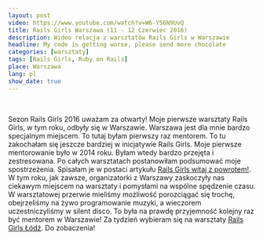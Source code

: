 ```yaml
---
layout: post
video: https://www.youtube.com/watch?v=W6-Y56N9UvQ
title: Rails Girls Warszawa (11 - 12 Czerwiec 2016)
description: Wideo relacja z warsztatów Rails Girls w Warszawie
headline: My code is getting worse, please send more chocolate
categories: [warsztaty]
tags: [Rails Girls, Ruby on Rails]
place: Warszawa
lang: pl
show_date: true
---
```


<br>

Sezon Rails Girls 2016 uważam za otwarty! Moje pierwsze warsztaty Rails Girls, w tym roku, odbyły się w Warszawie. Warszawa jest dla mnie bardzo specjalnym miejscem. To tutaj byłam pierwszy raz mentorem. To tu zakochałam się jeszcze bardziej w inicjatywie Rails Girls. Moje pierwsze mentorowanie było w 2014 roku. Byłam wtedy bardzo przejęta i zestresowana. Po całych warsztatach postanowiłam podsumować moje spostrzeżenia. Spisałam je w postaci artykułu <a href="{{ site.baseurl }}/rails-girls-warsaw" title="Rails Girls Warsaw - pierwszy raz jako mentor">Rails Girls witaj z powrotem!</a>. W tym roku, jak zawsze, organizatorki z Warszawy zaskoczyły nas ciekawym miejscem na warsztaty i pomysłami na wspólne spędzenie czasu. W warsztatowej przerwie mieliśmy możliwość porozciągać się trochę, obejrzeliśmy na żywo programowanie muzyki, a wieczorem uczestniczyliśmy w silent disco. To była na prawdę przyjemność kolejny raz być mentorem w Warszawie! Za tydzień wybieram się na warsztaty <a href="{{ site.baseurl }}/rails-girls-lodz" title="Rails Girls Łódź - wideorelacja">Rails Girls Łódź</a>. Do zobaczenia!

